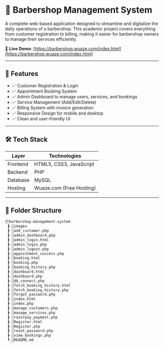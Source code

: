 # 💈 Barbershop Management System

A complete web-based application designed to streamline and digitalize the daily operations of a barbershop. This academic project covers everything from customer registration to billing, making it easier for barbershop owners to manage their services efficiently.

🔗 **Live Demo**: [https://barbershop.wuaze.com/index.html](https://barbershop.wuaze.com/index.html)

---

## 📌 Features

- ✅ Customer Registration & Login  
- ✅ Appointment Booking System  
- ✅ Admin Dashboard to manage users, services, and bookings  
- ✅ Service Management (Add/Edit/Delete)  
- ✅ Billing System with invoice generation  
- ✅ Responsive Design for mobile and desktop  
- ✅ Clean and user-friendly UI

---

## 🛠️ Tech Stack

| Layer       | Technologies                |
|-------------|-----------------------------|
| Frontend    | HTML5, CSS3, JavaScript     |
| Backend     | PHP                         |
| Database    | MySQL                       |
| Hosting     | Wuaze.com (Free Hosting)    |

---

## 📁 Folder Structure

```bash
📦barbershop-management-system
 ┣ 📂images
 ┣ 📜add_customer.php
 ┣ 📜admin_dashboard.php
 ┣ 📜admin_login.html
 ┣ 📜admin_login.php
 ┣ 📜admin_logout.php
 ┣ 📜appointment_success.php
 ┣ 📜booking.html
 ┣ 📜booking.php
 ┣ 📜booking_history.php
 ┣ 📜dashboard.html
 ┣ 📜dashboard.php
 ┣ 📜db_connect.php
 ┣ 📜fetch_booking_history.html
 ┣ 📜fetch_booking_history.php
 ┣ 📜forgot_password.php
 ┣ 📜index.html
 ┣ 📜index.php
 ┣ 📜manage_customers.php
 ┣ 📜manage_services.php
 ┣ 📜razorpay_payment.php
 ┣ 📜Register.html
 ┣ 📜Register.php
 ┣ 📜reset_password.php
 ┣ 📜view_bookings.php
 ┗ 📜README.md

